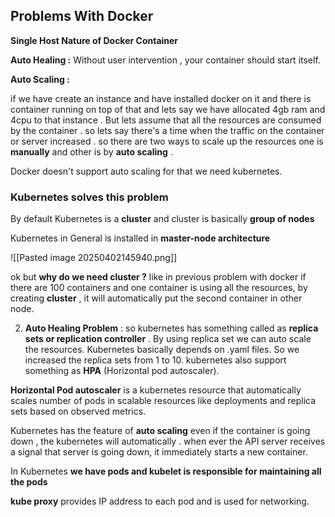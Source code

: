 

## Problems With Docker 

**Single Host Nature of Docker Container** 

**Auto Healing :**  Without user intervention , your container should start itself. 

**Auto Scaling :** 

 if we have create an instance and have installed docker on it and there is container running on top of that and lets say we have allocated 4gb ram and 4cpu to that instance . But lets assume that all the resources are consumed by the container . so lets say there's a time when the traffic on the container or server increased . so there are two ways to scale up the resources one is **manually**  and other is by **auto scaling** . 

Docker doesn't support auto scaling for that we need kubernetes. 


### Kubernetes solves this problem

By default Kubernetes is a **cluster** and cluster is basically **group of nodes** 

Kubernetes in General is installed in **master-node architecture** 

![[Pasted image 20250402145940.png]]




ok but **why do we need cluster ?**
like in previous problem with docker if there are 100 containers and one container is using all the resources, by creating **cluster** , it will automatically put the second container in other node. 



2.  **Auto Healing Problem** : so kubernetes has something called as **replica sets or replication controller** . By using replica set we can auto scale the resources. Kubernetes basically depends on .yaml files. So we increased the replica sets from 1 to 10. 
	kubernetes also support something as **HPA** (Horizontal pod autoscaler). 

**Horizontal Pod autoscaler** is a kubernetes resource that automatically scales number of pods in scalable resources like deployments and replica sets based on observed metrics. 


Kubernetes has the feature of **auto scaling**  even if the container is going down , the kubernetes will automatically . 
when ever the API server receives a signal that server is going down, it immediately starts a new container. 


In Kubernetes **we have pods and kubelet is responsible for maintaining all the pods**


**kube proxy** provides IP address to each pod and is used for networking. 